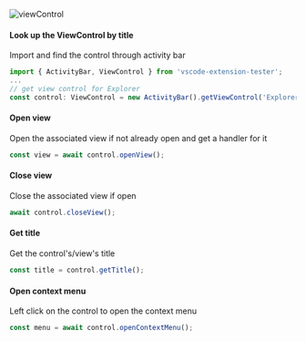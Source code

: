 ![viewControl](https://user-images.githubusercontent.com/4181232/56588505-c47cb700-65e3-11e9-8636-8c35c1c1e648.png)

#### Look up the ViewControl by title

Import and find the control through activity bar

```typescript
import { ActivityBar, ViewControl } from 'vscode-extension-tester';
...
// get view control for Explorer
const control: ViewControl = new ActivityBar().getViewControl('Explorer');
```

#### Open view

Open the associated view if not already open and get a handler for it

```typescript
const view = await control.openView();
```

#### Close view

Close the associated view if open

```typescript
await control.closeView();
```

#### Get title

Get the control's/view's title

```typescript
const title = control.getTitle();
```

#### Open context menu

Left click on the control to open the context menu

```typescript
const menu = await control.openContextMenu();
```
